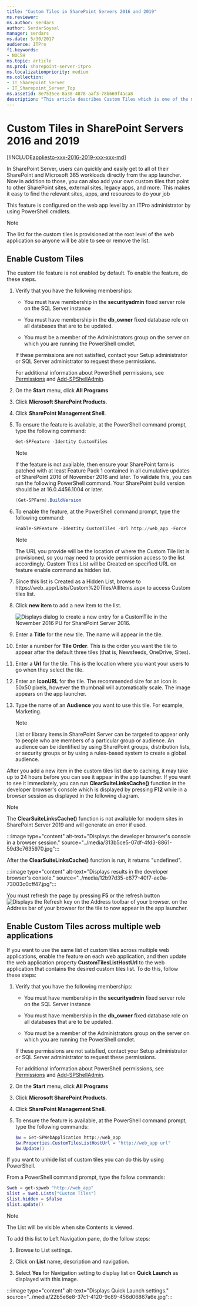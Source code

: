 ```yaml
---
title: "Custom Tiles in SharePoint Servers 2016 and 2019"
ms.reviewer: 
ms.author: serdars
author: SerdarSoysal
manager: serdars
ms.date: 5/30/2017
audience: ITPro
f1.keywords:
- NOCSH
ms.topic: article
ms.prod: sharepoint-server-itpro
ms.localizationpriority: medium
ms.collection:
- IT_Sharepoint_Server
- IT_Sharepoint_Server_Top
ms.assetid: 8e7535ee-8a38-4878-aaf3-78b669f4aca8
description: "This article describes Custom Tiles which is one of the new features in the November 2016 Public Update for SharePoint Server 2016 (Feature Pack 1)."
---
```


# Custom Tiles in SharePoint Servers 2016 and 2019

[!INCLUDE[appliesto-xxx-2016-2019-xxx-xxx-md](../includes/appliesto-xxx-2016-2019-xxx-xxx-md.md)] 
  
In SharePoint Server, users can quickly and easily get to all of their SharePoint and Microsoft 365 workloads directly from the app launcher. Now in addition to those, you can also add your own custom tiles that point to other SharePoint sites, external sites, legacy apps, and more. This makes it easy to find the relevant sites, apps, and resources to do your job
  
This feature is configured on the web app level by an ITPro administrator by using PowerShell cmdlets.
  
> [!NOTE]
> The list for the custom tiles is provisioned at the root level of the web application so anyone will be able to see or remove the list. 
  
## Enable Custom Tiles

The custom tile feature is not enabled by default. To enable the feature, do these steps.
  
1. Verify that you have the following memberships:
    
   - You must have membership in the **securityadmin** fixed server role on the SQL Server instance 
    
   - You must have membership in the **db_owner** fixed database role on all databases that are to be updated. 
    
   - You must be a member of the Administrators group on the server on which you are running the PowerShell cmdlet.
    
   If these permissions are not satisfied, contact your Setup administrator or SQL Server administrator to request these permissions.
    
   For additional information about PowerShell permissions, see [Permissions](/powershell/sharepoint/sharepoint-server/sharepoint-server-cmdlets?view=sharepoint-ps&preserve-view=true) and [Add-SPShellAdmin](/powershell/module/sharepoint-server/Add-SPShellAdmin?view=sharepoint-ps&preserve-view=true).
    
2. On the **Start** menu, click **All Programs**
    
3. Click **Microsoft SharePoint Products**.
    
4. Click **SharePoint Management Shell**.
    
5. To ensure the feature is available, at the PowerShell command prompt, type the following command:
    
   ```powershell
   Get-SPFeature -Identity CustomTiles
   ```

   > [!NOTE]
   > If the feature is not available, then ensure your SharePoint farm is patched with at least Feature Pack 1 contained in all cumulative updates of SharePoint 2016 of November 2016 and later. To validate this, you can run the following PowerShell command. Your SharePoint build version should be at 16.0.4456.1004 or later.
  
   ```powershell
   (Get-SPFarm).BuildVersion
   ```

6. To enable the feature, at the PowerShell command prompt, type the following command:
    
   ```powershell
   Enable-SPFeature -Identity CustomTiles -Url http://web_app -Force
   ```

   > [!NOTE]
   > The URL you provide will be the location of where the Custom Tile list is provisioned, so you may need to provide permission access to the list accordingly. Custom Tiles List will be Created on specified URL on feature enable command as hidden list. 
  
7. Since this list is Created as a Hidden List, browse to https://web_app/Lists/Custom%20Tiles/AllItems.aspx to access Custom tiles list.
    
8. Click **new item** to add a new item to the list. 
    
    ![Displays dialog to create a new entry for a CustomTile in the November 2016 PU for SharePoint Server 2016.](../media/6597a87e-cd66-463e-b405-8897926f9c55.jpg)
  
9. Enter a **Title** for the new tile. The name will appear in the tile. 
    
10. Enter a number for **Tile Order**. This is the order you want the tile to appear after the default three tiles (that is, Newsfeeds, OneDrive, Sites).
    
11. Enter a **Url** for the tile. This is the location where you want your users to go when they select the tile. 
    
12. Enter an **IconURL** for the tile. The recommended size for an icon is 50x50 pixels, however the thumbnail will automatically scale. The image appears on the app launcher.
    
13. Type the name of an **Audience** you want to use this tile. For example, Marketing. 
    
    > [!NOTE]
    > List or library items in SharePoint Server can be targeted to appear only to people who are members of a particular group or audience. An audience can be identified by using SharePoint groups, distribution lists, or security groups or by using a rules-based system to create a global audience. 
  
After you add a new item in the custom tiles list due to caching, it may take up to 24 hours before you can see it appear in the app launcher. If you want to see it immediately, you can run **ClearSuiteLinksCache()** function in the developer browser's console which is displayed by pressing **F12** while in a browser session as displayed in the following diagram. 

  > [!NOTE]
  > The **ClearSuiteLinksCache()** function is not available for modern sites in SharePoint Server 2019 and will generate an error if used.
  
  :::image type="content" alt-text="Displays the developer browser's console in a browser session." source="../media/313b5ce5-07df-4fd3-8861-59d3c7635970.jpg":::
  
After the **ClearSuiteLinksCache()** function is run, it returns "undefined". 
  
:::image type="content" alt-text="Displays results in the developer browser's console." source="../media/12b97d35-e877-40f7-ae0a-73003c0cff47.jpg":::
  
You must refresh the page by pressing **F5** or the refresh button ![Displays the Refresh key on the Address toolbar of your browser.](../media/8b874097-7bdd-4571-96e8-a3f3ee6af8d4.jpg) on the Address bar of your browser for the tile to now appear in the app launcher. 
  
## Enable Custom Tiles across multiple web applications

If you want to use the same list of custom tiles across multiple web applications, enable the feature on each web application, and then update the web application property **CustomTilesListHostUrl** to the web application that contains the desired custom tiles list. To do this, follow these steps: 
  
1. Verify that you have the following memberships:
    
   - You must have membership in the **securityadmin** fixed server role on the SQL Server instance 
    
   - You must have membership in the **db_owner** fixed database role on all databases that are to be updated. 
    
   - You must be a member of the Administrators group on the server on which you are running the PowerShell cmdlet.
    
   If these permissions are not satisfied, contact your Setup administrator or SQL Server administrator to request these permissions.
    
   For additional information about PowerShell permissions, see [Permissions](/powershell/sharepoint/sharepoint-server/sharepoint-server-cmdlets?view=sharepoint-ps&preserve-view=true) and [Add-SPShellAdmin](/powershell/module/sharepoint-server/Add-SPShellAdmin?view=sharepoint-ps&preserve-view=true).
    
2. On the **Start** menu, click **All Programs**
    
3. Click **Microsoft SharePoint Products**.
    
4. Click **SharePoint Management Shell**.
    
5. To ensure the feature is available, at the PowerShell command prompt, type the following commands:
    
   ```powershell
   $w = Get-SPWebApplication http://web_app
   $w.Properties.CustomTilesListHostUrl = "http://web_app url"
   $w.Update()
   ```

If you want to unhide list of custom tiles you can do this by using PowerShell.
  
From a PowerShell command prompt, type the follow commands:
  
```powershell
$web = get-spweb "http://web_app"
$list = $web.Lists["Custom Tiles"]
$list.hidden = $false
$list.update()
```

> [!NOTE]
> The List will be visible when site Contents is viewed. 
  
To add this list to Left Navigation pane, do the follow steps:
  
1. Browse to List settings.
    
2. Click on **List** name, description and navigation. 
    
3. Select **Yes** for Navigation setting to display list on **Quick Launch** as displayed with this image. 
    
:::image type="content" alt-text="Displays Quick Launch settings." source="../media/22b5e6e8-37c1-4120-9c89-456d06867a6e.jpg":::
  


